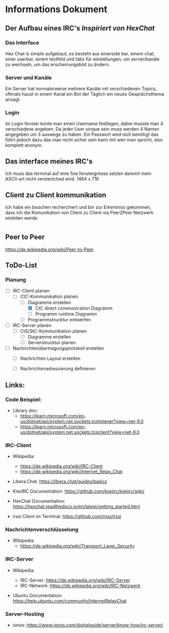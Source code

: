 # Informations Dokument

## Der Aufbau eines IRC's *Inspiriert von HexChat*
### Das Interface
Hex Chat is simple aufgebaut, es besteht aus einerside bar, einem chat, einer 
userbar, einem textfeld und tabs für einstellungen, um server/kanäle zu wechseln, 
um das erscheinungsbild zu ändern.  


### Server und Kanäle
Ein Server hat normalerweise mehrere Kanäle mit verschiedenen Topics, oftmals 
haust in einem Kanal ein Bot der Täglich ein neues Gesprächsthema ansagt.

### Login
Im Login fenster konte man einen Username festlegen, dabei musste man 4 
verschiedene angeben. Da jeder User uinque sein muss werden 4 Namen angegeben um 
3 auswege zu haben. Ein Passwort wird nich benötigt das führt jedoch dazu das man 
nicht sicher sein kann mit wen man spricht, also komplett anonym. 

## Das interface meines IRC's
Ich muss das terminal auf eine fixe fenstergrösse setzen dammit mein ASCII-art nicht verstertched wird. 1464 x 716

## Client zu Client kommunikation
Ich habe ein bisschen recherchiert und bin zur Erkentniss gekommen,   
dass ich die Komunikation von Client zu Client via Peer2Peer Netzwerk einleiten 
werde.

#
## Peer to Peer
https://de.wikipedia.org/wiki/Peer-to-Peer

## ToDo-List
### Planung

- [ ] IRC-Client planen
  - [ ] CtC-Kommunikation planen
    - [ ] Diagramme erstellen
      - [x] CtC direct communication Diagramm
      - [ ] Programm runtime Diagramm
    - [ ] Programmstrucktur entwerfen
- [ ] IRC-Server planen
  - [ ] CtS/StC-Kommunikation planen
    - [ ] Diagramme erstellen
    - [ ] Serverstrucktur planen
- [ ] Nachrichtenübertragungsprotokoll erstellen
  - [ ] Nachrichten Layout erstellen
  - [ ] Nachrichtenadressierung definieren


## Links:

### Code Beispiel:
- Library doc:
  - https://learn.microsoft.com/en-us/dotnet/api/system.net.sockets.tcplistener?view=net-9.0
  - https://learn.microsoft.com/en-us/dotnet/api/system.net.sockets.tcpclient?view=net-9.0

### IRC-Client

- Wikipedia:   
    - https://de.wikipedia.org/wiki/IRC-Client  
    - https://de.wikipedia.org/wiki/Internet_Relay_Chat  
  
- Libera.Chat: https://libera.chat/guides/basics 
- KiwiIRC Documentation: https://github.com/kiwiirc/kiwiirc/wiki/
- HexChat Documentation: https://hexchat.readthedocs.io/en/latest/getting_started.html
- irssi Client im Terminal: https://github.com/irssi/irssi

### Nachrichtenverschlüsselung

- Wikipedia: 
  - https://de.wikipedia.org/wiki/Transport_Layer_Security

### IRC-Server

- Wikipedia:
  - IRC-Server: https://de.wikipedia.org/wiki/IRC-Server
  - IRC-Network: https://de.wikipedia.org/wiki/IRC-Netzwerk

- Ubuntu Documentation: https://help.ubuntu.com/community/InternetRelayChat

### Server-Hosting

- ionos: https://www.ionos.com/digitalguide/server/know-how/irc-server/
